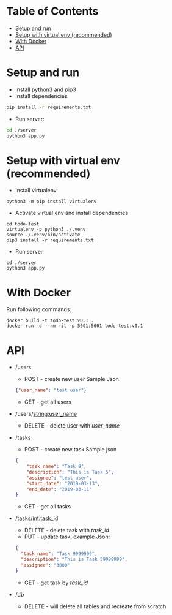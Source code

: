 Table of Contents
=================

   * [Setup and run](#setup-and-run)
   * [Setup with virtual env (recommended)](#setup-with-virtual-env-recommended)
   * [With Docker](#with-docker)
   * [API](#api)

# Setup and run

* Install python3 and pip3
* Install dependencies

```bash
pip install -r requirements.txt
```

* Run server:

```bash
cd ./server
python3 app.py
```

# Setup with virtual env (recommended)

* Install virtualenv

```
python3 -m pip install virtualenv
```

* Activate virtual env and install dependencies

```
cd todo-test
virtualenv -p python3 ./.venv
source ./.venv/bin/activate
pip3 install -r requirements.txt
```

* Run server

```
cd ./server
python3 app.py
```

# With Docker

Run following commands:

```
docker build -t todo-test:v0.1 .       
docker run -d --rm -it -p 5001:5001 todo-test:v0.1
```

# API

* /users
    * POST - create new user
    Sample Json
    ```json
    {"user_name": "test user"}
    ```
    * GET - get all users

* /users/<string:user_name>
    * DELETE - delete user with _user_name_

* /tasks
    * POST - create new task
    Sample json
    ```json
    {
        "task_name": "Task 9",
        "description": "This is Task 5",
        "assignee": "test user",
        "start_date": "2019-03-13",
        "end_date": "2019-03-11"
    }
    ```
    * GET - get all tasks

* /tasks/<int:task_id>
    * DELETE - delete task with _task_id_
    * PUT - update task, example Json:
    ```json
    {
      "task_name": "Task 9999999",
      "description": "This is Task 59999999",
      "assignee": "3000"
    }
    ```
    * GET - get task by _task_id_

* /db
    * DELETE - will delete all tables and recreate from scratch
